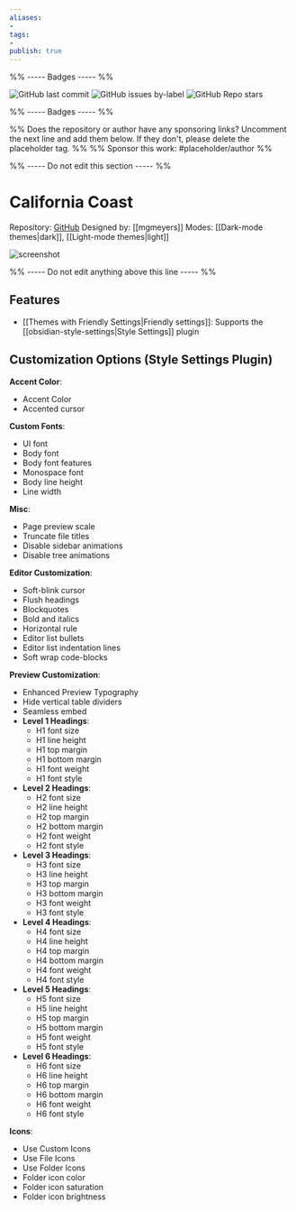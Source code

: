 ```yaml
---
aliases:
- 
tags: 
- 
publish: true
---
```


%% ----- Badges ----- %%

![GitHub last commit](https://img.shields.io/github/last-commit/mgmeyers/obsidian-california-coast-theme?color=573E7A&label=last%20update&logo=github&style=for-the-badge)
![GitHub issues by-label](https://img.shields.io/github/issues/mgmeyers/obsidian-california-coast-theme/help%20wanted?color=573E7A&logo=github&style=for-the-badge) 
![GitHub Repo stars](https://img.shields.io/github/stars/mgmeyers/obsidian-california-coast-theme?color=573E7A&logo=github&style=for-the-badge)

%% ----- Badges ----- %%

%% Does the repository or author have any sponsoring links? Uncomment the next line and add them below. If they don't, please delete the placeholder tag. %%
%% Sponsor this work: #placeholder/author %%

%% ----- Do not edit this section ----- %%

# California Coast

Repository: [GitHub](https://github.com/mgmeyers/obsidian-california-coast-theme)
Designed by: [[mgmeyers]]
Modes: [[Dark-mode themes|dark]], [[Light-mode themes|light]]



![screenshot](https://github.com/mgmeyers/obsidian-california-coast-theme/raw/main/screenshots/04.png)

%% ----- Do not edit anything above this line ----- %% 

## Features

- [[Themes with Friendly Settings|Friendly settings]]: Supports the [[obsidian-style-settings|Style Settings]] plugin

## Customization Options (Style Settings Plugin) 

**Accent Color**: 
- Accent Color
- Accented cursor

**Custom Fonts**: 
- UI font
- Body font
- Body font features
- Monospace font
- Body line height
- Line width

**Misc**: 
- Page preview scale
- Truncate file titles
- Disable sidebar animations
- Disable tree animations

**Editor Customization**: 
- Soft-blink cursor
- Flush headings
- Blockquotes
- Bold and italics
- Horizontal rule
- Editor list bullets
- Editor list indentation lines
- Soft wrap code-blocks

**Preview Customization**: 
- Enhanced Preview Typography
- Hide vertical table dividers
- Seamless embed
- **Level 1 Headings**: 
    - H1 font size
    - H1 line height
    - H1 top margin
    - H1 bottom margin
    - H1 font weight
    - H1 font style
- **Level 2 Headings**: 
    - H2 font size
    - H2 line height
    - H2 top margin
    - H2 bottom margin
    - H2 font weight
    - H2 font style
- **Level 3 Headings**: 
    - H3 font size
    - H3 line height
    - H3 top margin
    - H3 bottom margin
    - H3 font weight
    - H3 font style
- **Level 4 Headings**: 
    - H4 font size
    - H4 line height
    - H4 top margin
    - H4 bottom margin
    - H4 font weight
    - H4 font style
- **Level 5 Headings**: 
    - H5 font size
    - H5 line height
    - H5 top margin
    - H5 bottom margin
    - H5 font weight
    - H5 font style
- **Level 6 Headings**: 
    - H6 font size
    - H6 line height
    - H6 top margin
    - H6 bottom margin
    - H6 font weight
    - H6 font style

**Icons**: 
- Use Custom Icons
- Use File Icons
- Use Folder Icons
- Folder icon color
- Folder icon saturation
- Folder icon brightness


